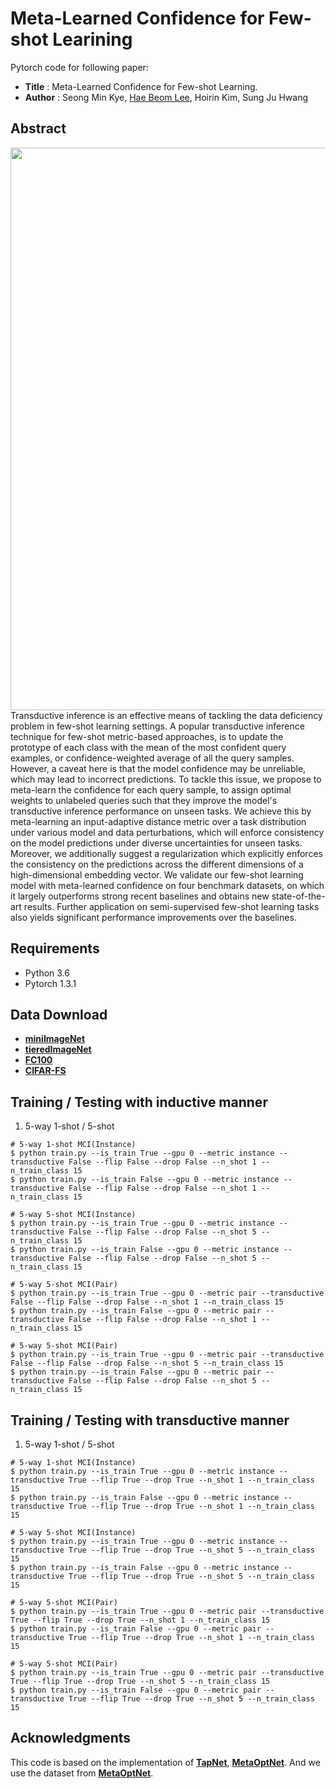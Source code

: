 # Meta-Learned Confidence for Few-shot Learining
Pytorch code for following paper:
* **Title** : Meta-Learned Confidence for Few-shot Learning.
* **Author** : Seong Min Kye, [Hae Beom Lee](https://github.com/haebeom-lee), Hoirin Kim, Sung Ju Hwang

## Abstract
<img align="middle" width="900" src="https://github.com/seongmin-kye/MCT/blob/master/concept_figure.png">
Transductive inference is an effective means of tackling the data deficiency problem in few-shot learning settings. A popular transductive inference technique for few-shot metric-based approaches, is to update the prototype of each class with the mean of the most confident query examples, or confidence-weighted average of all the query samples. However, a caveat here is that the model confidence may be unreliable, which may lead to incorrect predictions. To tackle this issue, we propose to meta-learn the confidence for each query sample, to assign optimal weights to unlabeled queries such that they improve the model's transductive inference performance on unseen tasks. We achieve this by meta-learning an input-adaptive distance metric over a task distribution under various model and data perturbations, which will enforce consistency on the model predictions under diverse uncertainties for unseen tasks. Moreover, we additionally suggest a regularization which explicitly enforces the consistency on the predictions across the different dimensions of a high-dimensional embedding vector. We validate our few-shot learning model with meta-learned confidence on four benchmark datasets, on which it largely outperforms strong recent baselines and obtains new state-of-the-art results. Further application on semi-supervised few-shot learning tasks also yields significant performance improvements over the baselines.

## Requirements
* Python 3.6
* Pytorch 1.3.1

## Data Download
* [**miniImageNet**](https://drive.google.com/file/d/1fJAK5WZTjerW7EWHHQAR9pRJVNg1T1Y7/view?usp=sharing) 
* [**tieredImageNet**](https://drive.google.com/open?id=1nVGCTd9ttULRXFezh4xILQ9lUkg0WZCG)
* [**FC100**](https://drive.google.com/file/d/1_ZsLyqI487NRDQhwvI7rg86FK3YAZvz1/view?usp=sharing)
* [**CIFAR-FS**](https://drive.google.com/file/d/1GjGMI0q3bgcpcB_CjI40fX54WgLPuTpS/view?usp=sharing)

## Training / Testing with inductive manner
1. 5-way 1-shot / 5-shot
```
# 5-way 1-shot MCI(Instance)
$ python train.py --is_train True --gpu 0 --metric instance --transductive False --flip False --drop False --n_shot 1 --n_train_class 15
$ python train.py --is_train False --gpu 0 --metric instance --transductive False --flip False --drop False --n_shot 1 --n_train_class 15

# 5-way 5-shot MCI(Instance)
$ python train.py --is_train True --gpu 0 --metric instance --transductive False --flip False --drop False --n_shot 5 --n_train_class 15
$ python train.py --is_train False --gpu 0 --metric instance --transductive False --flip False --drop False --n_shot 5 --n_train_class 15

# 5-way 5-shot MCI(Pair)
$ python train.py --is_train True --gpu 0 --metric pair --transductive False --flip False --drop False --n_shot 1 --n_train_class 15
$ python train.py --is_train False --gpu 0 --metric pair --transductive False --flip False --drop False --n_shot 1 --n_train_class 15

# 5-way 5-shot MCI(Pair)
$ python train.py --is_train True --gpu 0 --metric pair --transductive False --flip False --drop False --n_shot 5 --n_train_class 15
$ python train.py --is_train False --gpu 0 --metric pair --transductive False --flip False --drop False --n_shot 5 --n_train_class 15
```
## Training / Testing with transductive manner
1. 5-way 1-shot / 5-shot
```
# 5-way 1-shot MCI(Instance)
$ python train.py --is_train True --gpu 0 --metric instance --transductive True --flip True --drop True --n_shot 1 --n_train_class 15
$ python train.py --is_train False --gpu 0 --metric instance --transductive True --flip True --drop True --n_shot 1 --n_train_class 15

# 5-way 5-shot MCI(Instance)
$ python train.py --is_train True --gpu 0 --metric instance --transductive True --flip True --drop True --n_shot 5 --n_train_class 15
$ python train.py --is_train False --gpu 0 --metric instance --transductive True --flip True --drop True --n_shot 5 --n_train_class 15

# 5-way 5-shot MCI(Pair)
$ python train.py --is_train True --gpu 0 --metric pair --transductive True --flip True --drop True --n_shot 1 --n_train_class 15
$ python train.py --is_train False --gpu 0 --metric pair --transductive True --flip True --drop True --n_shot 1 --n_train_class 15

# 5-way 5-shot MCI(Pair)
$ python train.py --is_train True --gpu 0 --metric pair --transductive True --flip True --drop True --n_shot 5 --n_train_class 15
$ python train.py --is_train False --gpu 0 --metric pair --transductive True --flip True --drop True --n_shot 5 --n_train_class 15
```

## Acknowledgments

This code is based on the implementation of [**TapNet**](https://github.com/istarjun/TapNet), [**MetaOptNet**](https://github.com/kjunelee/MetaOptNet). And we use the dataset from [**MetaOptNet**](https://github.com/kjunelee/MetaOptNet).



